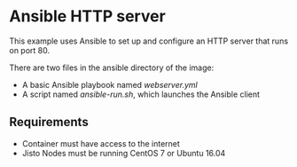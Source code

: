 # Ansible HTTP server

This example uses Ansible to set up and configure an HTTP server that runs on port 80.

There are two files in the ansible directory of the image:
* A basic Ansible playbook named *webserver.yml*
* A script named *ansible-run.sh*, which launches the Ansible client

## Requirements

* Container must have access to the internet
* Jisto Nodes must be running CentOS 7 or Ubuntu 16.04
